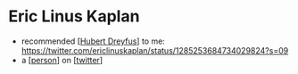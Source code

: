 # Eric Linus Kaplan
- recommended [[Hubert Dreyfus]] to me: https://twitter.com/ericlinuskaplan/status/1285253684734029824?s=09
- a [[person]] on [[twitter]]

[//begin]: # "Autogenerated link references for markdown compatibility"
[Hubert Dreyfus]: hubert-dreyfus.md "Hubert Dreyfus"
[person]: person.md "Person"
[twitter]: twitter.md "Twitter"
[//end]: # "Autogenerated link references"